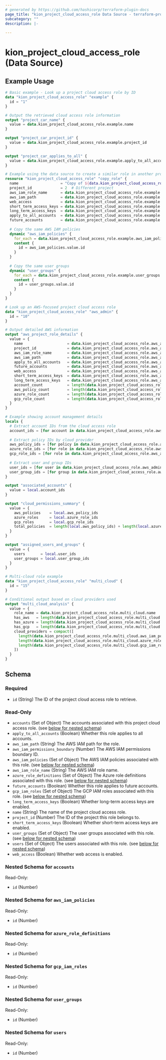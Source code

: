 ```yaml
---
# generated by https://github.com/hashicorp/terraform-plugin-docs
page_title: "kion_project_cloud_access_role Data Source - terraform-provider-kion"
subcategory: ""
description: |-
  
---
```


# kion_project_cloud_access_role (Data Source)



## Example Usage

```terraform
# Basic example - Look up a project cloud access role by ID
data "kion_project_cloud_access_role" "example" {
  id = "1"
}

# Output the retrieved cloud access role information
output "project_car_name" {
  value = data.kion_project_cloud_access_role.example.name
}

output "project_car_project_id" {
  value = data.kion_project_cloud_access_role.example.project_id
}

output "project_car_applies_to_all" {
  value = data.kion_project_cloud_access_role.example.apply_to_all_accounts
}

# Example using the data source to create a similar role in another project
resource "kion_project_cloud_access_role" "copy_role" {
  name                   = "Copy of ${data.kion_project_cloud_access_role.example.name}"
  project_id             = 2  # Different project
  aws_iam_role_name      = data.kion_project_cloud_access_role.example.aws_iam_role_name
  aws_iam_path           = data.kion_project_cloud_access_role.example.aws_iam_path
  web_access             = data.kion_project_cloud_access_role.example.web_access
  short_term_access_keys = data.kion_project_cloud_access_role.example.short_term_access_keys
  long_term_access_keys  = data.kion_project_cloud_access_role.example.long_term_access_keys
  apply_to_all_accounts  = data.kion_project_cloud_access_role.example.apply_to_all_accounts
  future_accounts        = data.kion_project_cloud_access_role.example.future_accounts
  
  # Copy the same AWS IAM policies
  dynamic "aws_iam_policies" {
    for_each = data.kion_project_cloud_access_role.example.aws_iam_policies
    content {
      id = aws_iam_policies.value.id
    }
  }
  
  # Copy the same user groups
  dynamic "user_groups" {
    for_each = data.kion_project_cloud_access_role.example.user_groups
    content {
      id = user_groups.value.id
    }
  }
}

# Look up an AWS-focused project cloud access role
data "kion_project_cloud_access_role" "aws_admin" {
  id = "10"
}

# Output detailed AWS information
output "aws_project_role_details" {
  value = {
    name                    = data.kion_project_cloud_access_role.aws_admin.name
    project_id              = data.kion_project_cloud_access_role.aws_admin.project_id
    aws_iam_role_name       = data.kion_project_cloud_access_role.aws_admin.aws_iam_role_name
    aws_iam_path            = data.kion_project_cloud_access_role.aws_admin.aws_iam_path
    apply_to_all_accounts   = data.kion_project_cloud_access_role.aws_admin.apply_to_all_accounts
    future_accounts         = data.kion_project_cloud_access_role.aws_admin.future_accounts
    web_access              = data.kion_project_cloud_access_role.aws_admin.web_access
    short_term_access_keys  = data.kion_project_cloud_access_role.aws_admin.short_term_access_keys
    long_term_access_keys   = data.kion_project_cloud_access_role.aws_admin.long_term_access_keys
    account_count           = length(data.kion_project_cloud_access_role.aws_admin.accounts)
    aws_policy_count        = length(data.kion_project_cloud_access_role.aws_admin.aws_iam_policies)
    azure_role_count        = length(data.kion_project_cloud_access_role.aws_admin.azure_role_definitions)
    gcp_role_count          = length(data.kion_project_cloud_access_role.aws_admin.gcp_iam_roles)
  }
}

# Example showing account management details
locals {
  # Extract account IDs from the cloud access role
  account_ids = [for account in data.kion_project_cloud_access_role.aws_admin.accounts : account.id]
  
  # Extract policy IDs by cloud provider
  aws_policy_ids = [for policy in data.kion_project_cloud_access_role.aws_admin.aws_iam_policies : policy.id]
  azure_role_ids = [for role in data.kion_project_cloud_access_role.aws_admin.azure_role_definitions : role.id]
  gcp_role_ids = [for role in data.kion_project_cloud_access_role.aws_admin.gcp_iam_roles : role.id]
  
  # Extract user and group IDs
  user_ids = [for user in data.kion_project_cloud_access_role.aws_admin.users : user.id]
  user_group_ids = [for group in data.kion_project_cloud_access_role.aws_admin.user_groups : group.id]
}

output "associated_accounts" {
  value = local.account_ids
}

output "cloud_permissions_summary" {
  value = {
    aws_policies    = local.aws_policy_ids
    azure_roles     = local.azure_role_ids
    gcp_roles       = local.gcp_role_ids
    total_policies  = length(local.aws_policy_ids) + length(local.azure_role_ids) + length(local.gcp_role_ids)
  }
}

output "assigned_users_and_groups" {
  value = {
    users       = local.user_ids
    user_groups = local.user_group_ids
  }
}

# Multi-cloud role example
data "kion_project_cloud_access_role" "multi_cloud" {
  id = "15"
}

# Conditional output based on cloud providers used
output "multi_cloud_analysis" {
  value = {
    role_name = data.kion_project_cloud_access_role.multi_cloud.name
    has_aws   = length(data.kion_project_cloud_access_role.multi_cloud.aws_iam_policies) > 0
    has_azure = length(data.kion_project_cloud_access_role.multi_cloud.azure_role_definitions) > 0
    has_gcp   = length(data.kion_project_cloud_access_role.multi_cloud.gcp_iam_roles) > 0
    cloud_providers = compact([
      length(data.kion_project_cloud_access_role.multi_cloud.aws_iam_policies) > 0 ? "AWS" : "",
      length(data.kion_project_cloud_access_role.multi_cloud.azure_role_definitions) > 0 ? "Azure" : "",
      length(data.kion_project_cloud_access_role.multi_cloud.gcp_iam_roles) > 0 ? "GCP" : ""
    ])
  }
}
```

<!-- schema generated by tfplugindocs -->
## Schema

### Required

- `id` (String) The ID of the project cloud access role to retrieve.

### Read-Only

- `accounts` (Set of Object) The accounts associated with this project cloud access role. (see [below for nested schema](#nestedatt--accounts))
- `apply_to_all_accounts` (Boolean) Whether this role applies to all accounts.
- `aws_iam_path` (String) The AWS IAM path for the role.
- `aws_iam_permissions_boundary` (Number) The AWS IAM permissions boundary ID.
- `aws_iam_policies` (Set of Object) The AWS IAM policies associated with this role. (see [below for nested schema](#nestedatt--aws_iam_policies))
- `aws_iam_role_name` (String) The AWS IAM role name.
- `azure_role_definitions` (Set of Object) The Azure role definitions associated with this role. (see [below for nested schema](#nestedatt--azure_role_definitions))
- `future_accounts` (Boolean) Whether this role applies to future accounts.
- `gcp_iam_roles` (Set of Object) The GCP IAM roles associated with this role. (see [below for nested schema](#nestedatt--gcp_iam_roles))
- `long_term_access_keys` (Boolean) Whether long-term access keys are enabled.
- `name` (String) The name of the project cloud access role.
- `project_id` (Number) The ID of the project this role belongs to.
- `short_term_access_keys` (Boolean) Whether short-term access keys are enabled.
- `user_groups` (Set of Object) The user groups associated with this role. (see [below for nested schema](#nestedatt--user_groups))
- `users` (Set of Object) The users associated with this role. (see [below for nested schema](#nestedatt--users))
- `web_access` (Boolean) Whether web access is enabled.

<a id="nestedatt--accounts"></a>
### Nested Schema for `accounts`

Read-Only:

- `id` (Number)


<a id="nestedatt--aws_iam_policies"></a>
### Nested Schema for `aws_iam_policies`

Read-Only:

- `id` (Number)


<a id="nestedatt--azure_role_definitions"></a>
### Nested Schema for `azure_role_definitions`

Read-Only:

- `id` (Number)


<a id="nestedatt--gcp_iam_roles"></a>
### Nested Schema for `gcp_iam_roles`

Read-Only:

- `id` (Number)


<a id="nestedatt--user_groups"></a>
### Nested Schema for `user_groups`

Read-Only:

- `id` (Number)


<a id="nestedatt--users"></a>
### Nested Schema for `users`

Read-Only:

- `id` (Number)
